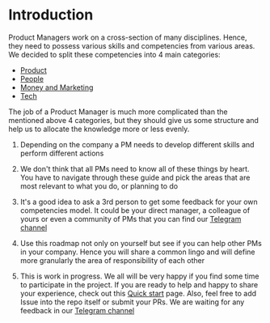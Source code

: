 # Introduction

Product Managers work on a cross-section of many disciplines. Hence, they need to possess various skills and competencies from various areas. We decided to split these competencies into 4 main categories:

- [Product](/guide/product.html)
- [People](/guide/people.html)
- [Money and Marketing](/guide/money.html)
- [Tech](/guide/tech.html)

The job of a Product Manager is much more complicated than the mentioned above 4 categories, but they should give us some structure and help us to allocate the knowledge more or less evenly.

1. Depending on the company a PM needs to develop different skills and perform different actions

1. We don't think that all PMs need to know all of these things by heart. You have to navigate through these guide and pick the areas that are most relevant to what you do, or planning to do

1. It's a good idea to ask a 3rd person to get some feedback for your own competencies model. It could be your direct manager, a colleague of yours or even a community of PMs that you can find our [Telegram channel](https://t.me/pmroadmap)

1. Use this roadmap not only on yourself but see if you can help other PMs in your company. Hence you will share a common lingo and will define more granularly the area of responsibility of each other

1. This is work in progress. We all will be very happy if you find some time to participate in the project. If you are ready to help and happy to share your experience, check out this [Quick start](/guide/contribution.html#how-you-can-participate-in-the-roadmap) page. Also, feel free to add Issue into the repo itself or submit your PRs. We are waiting for any feedback in our [Telegram channel](https://t.me/pmroadmap)
